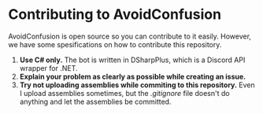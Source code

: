 # Contributing to AvoidConfusion

AvoidConfusion is open source so you can contribute to it easily. However, we have some spesifications on how to contribute this repository.

1. **Use C\# only.** The bot is written in DSharpPlus, which is a Discord API wrapper for .NET.
2. **Explain your problem as clearly as possible while creating an issue.**
3. **Try not uploading assemblies while commiting to this repository.** Even I upload assemblies sometimes, but the _.gitignore_ file doesn't do anything and let the assemblies be committed.



